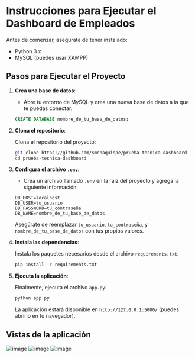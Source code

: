 # Instrucciones para Ejecutar el Dashboard de Empleados

Antes de comenzar, asegúrate de tener instalado:

- Python 3.x
- MySQL (puedes usar XAMPP)

## Pasos para Ejecutar el Proyecto

1. **Crea una base de datos**:
   - Abre tu entorno de MySQL y crea una nueva base de datos a la que te puedas conectar.

   ```sql
   CREATE DATABASE nombre_de_tu_base_de_datos;
   ```

2. **Clona el repositorio**:

   Clona el repositorio del proyecto:

   ```bash
   git clone https://github.com/smenaquispe/prueba-tecnica-dashboard
   cd prueba-tecnica-dashboard
   ```

3. **Configura el archivo `.env`**:
   - Crea un archivo llamado `.env` en la raíz del proyecto y agrega la siguiente información:

   ```plaintext
   DB_HOST=localhost
   DB_USER=tu_usuario
   DB_PASSWORD=tu_contraseña
   DB_NAME=nombre_de_tu_base_de_datos
   ```

   Asegúrate de reemplazar `tu_usuario`, `tu_contraseña`, y `nombre_de_tu_base_de_datos` con tus propios valores.

4. **Instala las dependencias**:

   Instala los paquetes necesarios desde el archivo `requirements.txt`:

   ```bash
   pip install -r requirements.txt
   ```

5. **Ejecuta la aplicación**:

   Finalmente, ejecuta el archivo `app.py`:

   ```bash
   python app.py
   ```

   La aplicación estará disponible en `http://127.0.0.1:5000/` (puedes abrirlo en tu navegador).

## Vistas de la aplicación

![image](https://github.com/user-attachments/assets/2db41086-d26a-40ac-815f-757d181dc670)
![image](https://github.com/user-attachments/assets/7a473b61-cbe8-434e-a563-a2a6ff87d0de)
![image](https://github.com/user-attachments/assets/479b8c49-8ac7-48dd-b2d4-ccd962914ff6)


